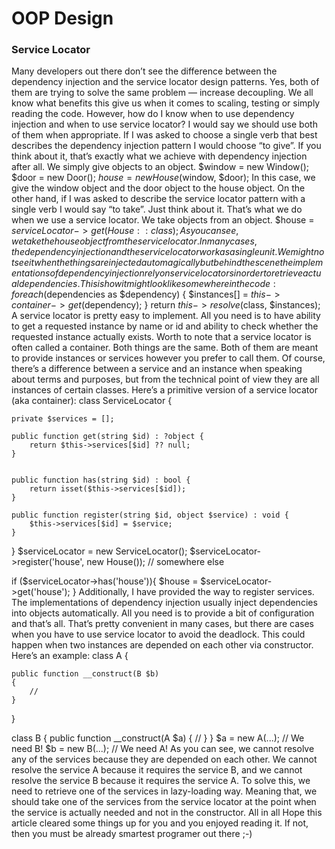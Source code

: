 # OOP Design

### Service Locator

Many developers out there don’t see the difference between the dependency injection and the service locator design patterns. Yes, both of them are trying to solve the same problem — increase decoupling. We all know what benefits this give us when it comes to scaling, testing or simply reading the code.
However, how do I know when to use dependency injection and when to use service locator? I would say we should use both of them when appropriate.
If I was asked to choose a single verb that best describes the dependency injection pattern I would choose “to give”. If you think about it, that’s exactly what we achieve with dependency injection after all. We simply give objects to an object.
$window = new Window();
$door = new Door();
$house = new House($window, $door);
In this case, we give the window object and the door object to the house object.
On the other hand, if I was asked to describe the service locator pattern with a single verb I would say “to take”. Just think about it. That’s what we do when we use a service locator. We take objects from an object.
$house = $serviceLocator->get(House::class); 
As you can see, we take the house object from the service locator.
In many cases, the dependency injection and the service locator work as a single unit. We might not see it when the things are injected automagically but behind the scene the implementations of dependency injection rely on service locators in order to retrieve actual dependencies.
This is how it might look like somewhere in the code:
foreach ($dependencies as $dependency) {
    $instances[] = $this->container->get($dependency);
}
return $this->resolve($class, $instances);
A service locator is pretty easy to implement. All you need is to have ability to get a requested instance by name or id and ability to check whether the requested instance actually exists. Worth to note that a service locator is often called a container. Both things are the same. Both of them are meant to provide instances or services however you prefer to call them. Of course, there’s a difference between a service and an instance when speaking about terms and purposes, but from the technical point of view they are all instances of certain classes.
Here’s a primitive version of a service locator (aka container):
class ServiceLocator {

    private $services = [];

    public function get(string $id) : ?object {
        return $this->services[$id] ?? null;
    }


    public function has(string $id) : bool {
        return isset($this->services[$id]);
    }

    public function register(string $id, object $service) : void {
        $this->services[$id] = $service;
    }
}
$serviceLocator = new ServiceLocator();
$serviceLocator->register('house', new House());
// somewhere else

if ($serviceLocator->has('house')){
    $house = $serviceLocator->get('house');
}
Additionally, I have provided the way to register services.
The implementations of dependency injection usually inject dependencies into objects automatically. All you need is to provide a bit of configuration and that’s all. That’s pretty convenient in many cases, but there are cases when you have to use service locator to avoid the deadlock. This could happen when two instances are depended on each other via constructor. Here’s an example:
class A {
    
    public function __construct(B $b)
    {
        //
    }
}

class B {
    public function __construct(A $a)
    {
        //
    }
}
$a = new A(...); // We need B!
$b = new B(...); // We need A!
As you can see, we cannot resolve any of the services because they are depended on each other. We cannot resolve the service A because it requires the service B, and we cannot resolve the service B because it requires the service A. To solve this, we need to retrieve one of the services in lazy-loading way. Meaning that, we should take one of the services from the service locator at the point when the service is actually needed and not in the constructor.
All in all
Hope this article cleared some things up for you and you enjoyed reading it. If not, then you must be already smartest programer out there ;-)
